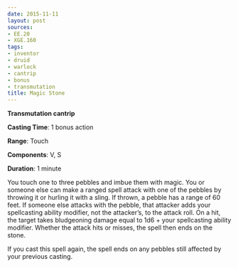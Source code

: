```yaml
---
date: 2015-11-11
layout: post
sources:
- EE.20
- XGE.160
tags:
- inventor
- druid
- warlock
- cantrip
- bonus
- transmutation
title: Magic Stone
---
```


**Transmutation cantrip**

**Casting Time**: 1 bonus action

**Range**: Touch

**Components**: V, S

**Duration**: 1 minute

You touch one to three pebbles and imbue them with magic. You or someone else can make a ranged spell attack with one of the pebbles by throwing it or hurling it with a sling. If thrown, a pebble has a range of 60 feet. If someone else attacks with the pebble, that attacker adds your spellcasting ability modifier, not the attacker’s, to the attack roll. On a hit, the target takes bludgeoning damage equal to 1d6 + your spellcasting ability modifier. Whether the attack hits or misses, the spell then ends on the stone.

If you cast this spell again, the spell ends on any pebbles still affected by your previous casting.
